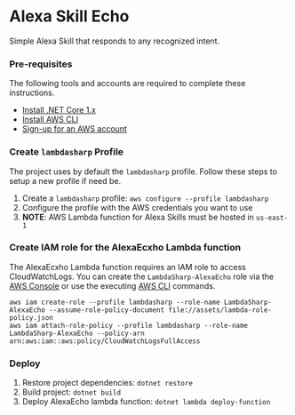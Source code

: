 # Alexa Skill Echo
Simple Alexa Skill that responds to any recognized intent.

### Pre-requisites
The following tools and accounts are required to complete these instructions.

* [Install .NET Core 1.x](https://www.microsoft.com/net/core)
* [Install AWS CLI](https://aws.amazon.com/cli/)
* [Sign-up for an AWS account](https://aws.amazon.com/)

### Create `lambdasharp` Profile
The project uses by default the `lambdasharp` profile. Follow these steps to setup a new profile if need be.

1. Create a `lambdasharp` profile: `aws configure --profile lambdasharp`
2. Configure the profile with the AWS credentials you want to use
3. **NOTE**: AWS Lambda function for Alexa Skills must be hosted in `us-east-1`

### Create IAM role for the AlexaEcxho Lambda function
The AlexaEcxho Lambda function requires an IAM role to access CloudWatchLogs. You can create the `LambdaSharp-AlexaEcho` role via the [AWS Console](https://console.aws.amazon.com/iam/home) or use the executing [AWS CLI](https://aws.amazon.com/cli/) commands.

```shell
aws iam create-role --profile lambdasharp --role-name LambdaSharp-AlexaEcho --assume-role-policy-document file://assets/lambda-role-policy.json
aws iam attach-role-policy --profile lambdasharp --role-name LambdaSharp-AlexaEcho --policy-arn arn:aws:iam::aws:policy/CloudWatchLogsFullAccess
```

### Deploy
1. Restore project dependencies: `dotnet restore`
2. Build project: `dotnet build`
4. Deploy AlexaEcho lambda function: `dotnet lambda deploy-function`

